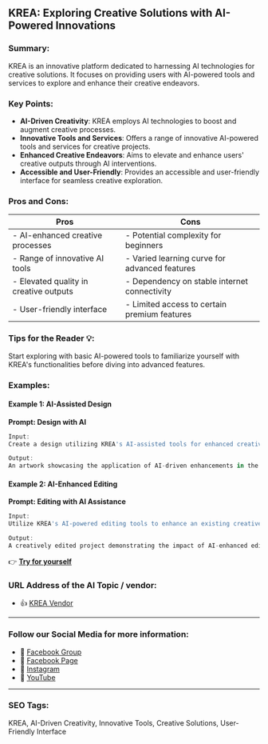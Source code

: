 ## KREA: Exploring Creative Solutions with AI-Powered Innovations

### Summary:

KREA is an innovative platform dedicated to harnessing AI technologies for creative solutions. It focuses on providing users with AI-powered tools and services to explore and enhance their creative endeavors.

### Key Points:

- **AI-Driven Creativity**: KREA employs AI technologies to boost and augment creative processes.
- **Innovative Tools and Services**: Offers a range of innovative AI-powered tools and services for creative projects.
- **Enhanced Creative Endeavors**: Aims to elevate and enhance users' creative outputs through AI interventions.
- **Accessible and User-Friendly**: Provides an accessible and user-friendly interface for seamless creative exploration.

### Pros and Cons:

| Pros                               | Cons                                          |
|------------------------------------|-----------------------------------------------|
| - AI-enhanced creative processes   | - Potential complexity for beginners          |
| - Range of innovative AI tools     | - Varied learning curve for advanced features |
| - Elevated quality in creative outputs| - Dependency on stable internet connectivity |
| - User-friendly interface          | - Limited access to certain premium features  |

### Tips for the Reader 💡:
Start exploring with basic AI-powered tools to familiarize yourself with KREA's functionalities before diving into advanced features.

### Examples:

#### Example 1: AI-Assisted Design
**Prompt: Design with AI**

```dart
Input:
Create a design utilizing KREA's AI-assisted tools for enhanced creativity.

Output:
An artwork showcasing the application of AI-driven enhancements in the design process.
```

#### Example 2: AI-Enhanced Editing
**Prompt: Editing with AI Assistance**

```dart
Input:
Utilize KREA's AI-powered editing tools to enhance an existing creative project.

Output:
A creatively edited project demonstrating the impact of AI-enhanced editing in the creative process.
```

👉 <a href="https://www.krea.ai/" target="_blank" rel="noopener">**Try for yourself**</a>

### URL Address of the AI Topic / vendor:

- 👍 <a href="https://www.krea.ai/" target="_blank" rel="noopener">KREA Vendor</a>

<hr>

### Follow our Social Media for more information:

- 📘 <a href="https://www.facebook.com/groups/trionxai" target="_blank">Facebook Group</a>
- 📄 <a href="https://www.facebook.com/ai.trionxai" target="_blank">Facebook Page</a>
- 📸 <a href="https://www.instagram.com/trionxai/" target="_blank">Instagram</a>
- 🎥 <a href="https://www.youtube.com/@robotdocs/" target="_blank">YouTube</a>

<hr>


### SEO Tags:
KREA, AI-Driven Creativity, Innovative Tools, Creative Solutions, User-Friendly Interface